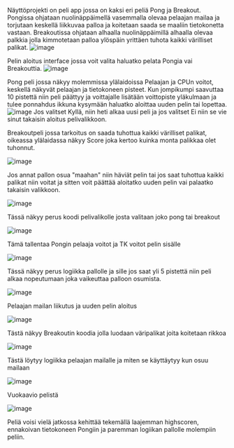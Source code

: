 Näyttöprojekti on peli app jossa on kaksi eri peliä Pong ja Breakout.
Pongissa ohjataan nuolinäppäimellä vasemmalla olevaa pelaajan mailaa ja torjutaan keskellä liikkuvaa palloa ja koitetaan saada se maaliin tietokonetta vastaan.
Breakoutissa ohjataan alhaalla nuolinäppäimillä alhaalla olevaa palkkia jolla kimmotetaan palloa ylöspäin yrittäen tuhota kaikki värilliset palikat.
![image](https://github.com/KeppuliHeppuli/Nayttoprojekti/assets/111448248/fa18288a-4425-4417-a44f-4a006eddd791)

Pelin aloitus interface jossa voit valita haluatko pelata Pongia vai Breakouttia.
![image](https://github.com/KeppuliHeppuli/Nayttoprojekti/assets/111448248/687b0ef9-a31e-4665-95dc-f86fde93f8b1)


Pong peli jossa näkyy molemmissa ylälaidoissa Pelaajan ja CPUn voitot, keskellä näkyvät pelaajan ja tietokoneen pisteet. Kun jompikumpi saavuttaa 10 pistettä niin peli päättyy ja voittajalle lisätään voittopiste yläkulmaan ja tulee ponnahdus ikkuna kysymään
haluatko aloittaa uuden pelin tai lopettaa.
![image](https://github.com/KeppuliHeppuli/Nayttoprojekti/assets/111448248/25baa65e-a566-4c11-a10e-3e729bbafa04)
Jos valitset Kyllä, niin heti alkaa uusi peli ja jos valitset Ei niin se vie sinut takaisin aloitus pelivalikkoon.

Breakoutpeli jossa tarkoitus on saada tuhottua kaikki värilliset palikat, oikeassa ylälaidassa näkyy Score joka kertoo kuinka monta palikkaa olet tuhonnut.

![image](https://github.com/KeppuliHeppuli/Nayttoprojekti/assets/111448248/05dd51b5-478b-48d5-abe6-809777cf189e)

Jos annat pallon osua "maahan" niin häviät pelin tai jos saat tuhottua kaikki palikat niin voitat ja sitten voit päättää aloitatko uuden pelin vai palaatko takaisin valikkoon.

![image](https://github.com/KeppuliHeppuli/Nayttoprojekti/assets/111448248/fa6a48e9-1d5d-47c8-a9d8-cea3fb739417)


Tässä näkyy perus koodi pelivalikolle josta valitaan joko pong tai breakout

![image](https://github.com/KeppuliHeppuli/Nayttoprojekti/assets/111448248/e8319157-59d9-46a4-a7e3-990b0e664ffa)

Tämä tallentaa Pongin pelaaja voitot ja TK voitot pelin sisälle

![image](https://github.com/KeppuliHeppuli/Nayttoprojekti/assets/111448248/379ad33e-0a4b-4bc0-a613-682d5c3563ff)


Tässä näkyy perus logiikka pallolle ja sille jos saat yli 5 pistettä niin peli alkaa nopeutumaan joka vaikeuttaa palloon osumista.


![image](https://github.com/KeppuliHeppuli/Nayttoprojekti/assets/111448248/f3c3dffa-340b-48b9-9fb2-d0998c5d06ec)

Pelaajan mailan liikutus ja uuden pelin aloitus


![image](https://github.com/KeppuliHeppuli/Nayttoprojekti/assets/111448248/1b3f82f1-259c-444f-aaed-74e149e17980)


Tästä näkyy Breakoutin koodia jolla luodaan väripalikat joita koitetaan rikkoa 

![image](https://github.com/KeppuliHeppuli/Nayttoprojekti/assets/111448248/1e0672a7-518f-4b74-a70d-ab302fd376f6)

Tästä löytyy logiikka pelaajan mailalle ja miten se käyttäytyy kun osuu mailaan 

![image](https://github.com/KeppuliHeppuli/Nayttoprojekti/assets/111448248/dd693da6-8f38-4b2d-a914-a76394543089)

Vuokaavio pelistä

![image](https://github.com/KeppuliHeppuli/Nayttoprojekti/assets/111448248/ae66fc5f-3b00-4d1b-90e5-0ef1a87d55df)


Peliä voisi vielä jatkossa kehittää tekemällä laajemman highscoren, ennakoivan tietokoneen Pongiin ja paremman logiikan pallolle molempiin peliin.






